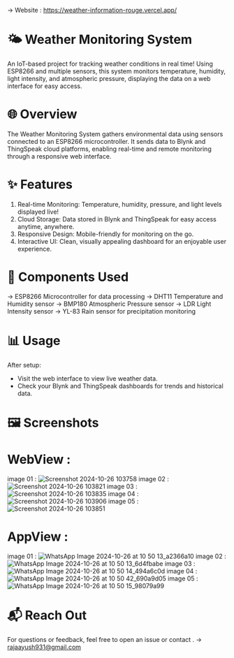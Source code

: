 ->  Website : https://weather-information-rouge.vercel.app/

# 🌤️ Weather Monitoring System
An IoT-based project for tracking weather conditions in real time! Using ESP8266 and multiple sensors,
this system monitors temperature, humidity, light intensity, and atmospheric pressure, displaying the
data on a web interface for easy access.

# 🌐 Overview
The Weather Monitoring System gathers environmental data using sensors connected to an ESP8266 microcontroller.
It sends data to Blynk and ThingSpeak cloud platforms, enabling real-time and remote monitoring through a responsive web interface.

# ✨ Features
  01. Real-time Monitoring: Temperature, humidity, pressure, and light levels displayed live!
  02. Cloud Storage: Data stored in Blynk and ThingSpeak for easy access anytime, anywhere.
  03. Responsive Design: Mobile-friendly for monitoring on the go.
  04. Interactive UI: Clean, visually appealing dashboard for an enjoyable user experience.

# 🔧 Components Used
  -> ESP8266	Microcontroller for data processing
  -> DHT11	Temperature and Humidity sensor
  -> BMP180	Atmospheric Pressure sensor
  -> LDR	Light Intensity sensor
  -> YL-83	Rain sensor for precipitation monitoring

#  📊 Usage
After setup:
- Visit the web interface to view live weather data.
- Check your Blynk and ThingSpeak dashboards for trends and historical data.

# 🖼️ Screenshots
  # WebView :
image 01 : ![Screenshot 2024-10-26 103758](https://github.com/user-attachments/assets/75780932-43db-4183-99c1-78107a7c64ca)
image 02 : ![Screenshot 2024-10-26 103821](https://github.com/user-attachments/assets/ac59b0da-516b-4ba5-bf95-736b0c07255b)
image 03 : ![Screenshot 2024-10-26 103835](https://github.com/user-attachments/assets/348a67e1-49c2-4e40-80f0-5b8e35c0a57c)
image 04 : ![Screenshot 2024-10-26 103906](https://github.com/user-attachments/assets/9b5ed419-d8c3-40a2-9676-5916464e3225)
image 05 : ![Screenshot 2024-10-26 103851](https://github.com/user-attachments/assets/f0358c9c-b73c-4aaa-b50b-8c705dcaf931)

 # AppView :
image 01 : ![WhatsApp Image 2024-10-26 at 10 50 13_a2366a10](https://github.com/user-attachments/assets/782e20e4-3d19-4815-96c0-866cd2761042) 
image 02 :![WhatsApp Image 2024-10-26 at 10 50 13_6d4fbabe](https://github.com/user-attachments/assets/6efd6736-7868-46ff-b8f2-e195ab99657f)
image 03 : ![WhatsApp Image 2024-10-26 at 10 50 14_494a6c0d](https://github.com/user-attachments/assets/3d476feb-1e81-487d-9c4f-72a2732bc586) 
image 04 : ![WhatsApp Image 2024-10-26 at 10 50 42_690a9d05](https://github.com/user-attachments/assets/f0eae27f-bb89-4475-be49-9971ddad5246)
image 05 :![WhatsApp Image 2024-10-26 at 10 50 15_98079a99](https://github.com/user-attachments/assets/6ea92092-8c82-4f4b-acae-cb6e003ef8e9)




# 📬 Reach Out
For questions or feedback, feel free to open an issue or contact .
    -> rajaayush931@gmail.com


